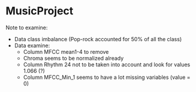 # MusicProject

Note to examine:

- Data class imbalance (Pop-rock accounted for 50% of all the class)
- Data examine:
    + Column MFCC mean1-4 to remove
    + Chroma seems to be normalized already
    + Column Rhythm 24 not to be taken into account and look for values 1.066 (?)
    + Column MFCC_Min_1 seems to have a lot missing variables  (value = 0)
